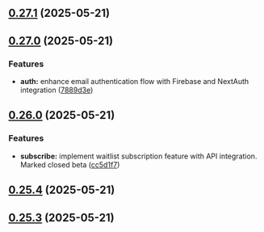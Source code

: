 ## [0.27.1](https://github.com/gdamalis/toulmin-lab/compare/v0.27.0...v0.27.1) (2025-05-21)

## [0.27.0](https://github.com/gdamalis/toulmin-lab/compare/v0.26.0...v0.27.0) (2025-05-21)


### Features

* **auth:** enhance email authentication flow with Firebase and NextAuth integration ([7889d3e](https://github.com/gdamalis/toulmin-lab/commit/7889d3ebf28c6c4276df07c9cbc4a30fd280e038))

## [0.26.0](https://github.com/gdamalis/toulmin-lab/compare/v0.25.4...v0.26.0) (2025-05-21)


### Features

* **subscribe:** implement waitlist subscription feature with API integration. Marked closed beta ([cc5d1f7](https://github.com/gdamalis/toulmin-lab/commit/cc5d1f75820969053f30dd1efdb7bd0b0ba44886))

## [0.25.4](https://github.com/gdamalis/toulmin-lab/compare/v0.25.3...v0.25.4) (2025-05-21)

## [0.25.3](https://github.com/gdamalis/toulmin-lab/compare/v0.25.2...v0.25.3) (2025-05-21)

